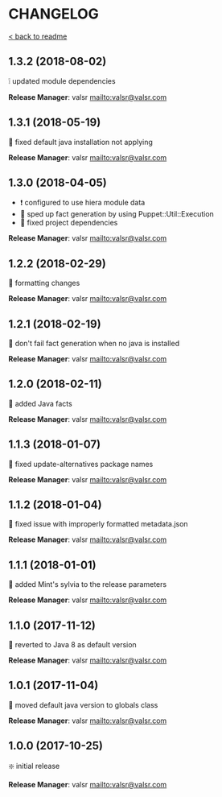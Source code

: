 # CHANGELOG

[< back to readme](README.md)

## 1.3.2 (2018-08-02)

:grey_exclamation: updated module dependencies

**Release Manager**: valsr <mailto:valsr@valsr.com>

## 1.3.1 (2018-05-19)

:hammer: fixed default java installation not applying

**Release Manager**: valsr <mailto:valsr@valsr.com>

## 1.3.0 (2018-04-05)

- :exclamation: configured to use hiera module data
- :star2: sped up fact generation by using Puppet::Util::Execution
- :hammer: fixed project dependencies

**Release Manager**: valsr <mailto:valsr@valsr.com>

## 1.2.2 (2018-02-29)

:hammer: formatting changes

**Release Manager**: valsr <mailto:valsr@valsr.com>

## 1.2.1 (2018-02-19)

:hammer: don't fail fact generation when no java is installed

**Release Manager**: valsr <mailto:valsr@valsr.com>

## 1.2.0 (2018-02-11)

:star2: added Java facts

**Release Manager**: valsr <mailto:valsr@valsr.com>

## 1.1.3 (2018-01-07)

:hammer: fixed update-alternatives package names

**Release Manager**: valsr <mailto:valsr@valsr.com>

## 1.1.2 (2018-01-04)

:hammer: fixed issue with improperly formatted metadata.json

**Release Manager**: valsr <mailto:valsr@valsr.com>

## 1.1.1 (2018-01-01)

:star2: added Mint's sylvia to the release parameters

**Release Manager**: valsr <mailto:valsr@valsr.com>

## 1.1.0 (2017-11-12)

:hammer: reverted to Java 8 as default version

**Release Manager**: valsr <mailto:valsr@valsr.com>

## 1.0.1 (2017-11-04)

:hammer: moved default java version to globals class

**Release Manager**: valsr <mailto:valsr@valsr.com>

## 1.0.0 (2017-10-25)

:sparkle: initial release

**Release Manager**: valsr <mailto:valsr@valsr.com>
